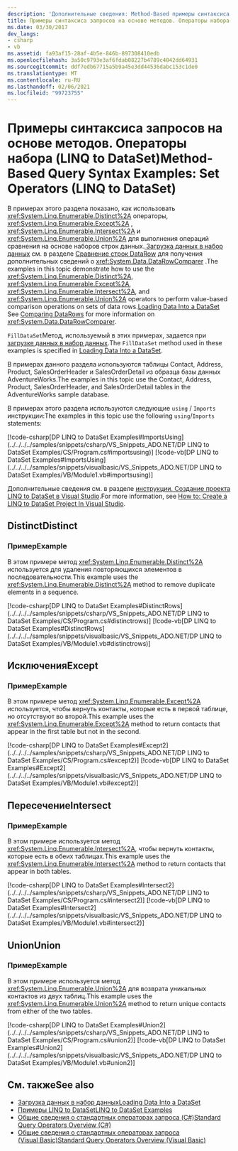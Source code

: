 ```yaml
---
description: 'Дополнительные сведения: Method-Based примеры синтаксиса запросов: операторы SET (LINQ to DataSet)'
title: Примеры синтаксиса запросов на основе методов. Операторы набора (LINQ to DataSet)
ms.date: 03/30/2017
dev_langs:
- csharp
- vb
ms.assetid: fa93af15-28af-4b5e-846b-897308410edb
ms.openlocfilehash: 3a50c9793e3af6fdab08227b4789c4042dd64931
ms.sourcegitcommit: ddf7edb67715a5b9a45e3dd44536dabc153c1de0
ms.translationtype: MT
ms.contentlocale: ru-RU
ms.lasthandoff: 02/06/2021
ms.locfileid: "99723755"
---
```

# <a name="method-based-query-syntax-examples-set-operators-linq-to-dataset"></a><span data-ttu-id="93eab-103">Примеры синтаксиса запросов на основе методов. Операторы набора (LINQ to DataSet)</span><span class="sxs-lookup"><span data-stu-id="93eab-103">Method-Based Query Syntax Examples: Set Operators (LINQ to DataSet)</span></span>

<span data-ttu-id="93eab-104">В примерах этого раздела показано, как использовать <xref:System.Linq.Enumerable.Distinct%2A> операторы, <xref:System.Linq.Enumerable.Except%2A> , <xref:System.Linq.Enumerable.Intersect%2A> и <xref:System.Linq.Enumerable.Union%2A> для выполнения операций сравнения на основе наборов строк данных.[ Загрузка данных в набор данных](loading-data-into-a-dataset.md) см. в разделе [Сравнение строк DataRow](comparing-datarows-linq-to-dataset.md) для получения дополнительных сведений о <xref:System.Data.DataRowComparer> .</span><span class="sxs-lookup"><span data-stu-id="93eab-104">The examples in this topic demonstrate how to use the <xref:System.Linq.Enumerable.Distinct%2A>, <xref:System.Linq.Enumerable.Except%2A>, <xref:System.Linq.Enumerable.Intersect%2A>, and <xref:System.Linq.Enumerable.Union%2A> operators to perform value-based comparison operations on sets of data rows.[Loading Data Into a DataSet](loading-data-into-a-dataset.md) See [Comparing DataRows](comparing-datarows-linq-to-dataset.md) for more information on <xref:System.Data.DataRowComparer>.</span></span>  
  
 <span data-ttu-id="93eab-105">`FillDataSet`Метод, используемый в этих примерах, задается при [загрузке данных в набор данных](loading-data-into-a-dataset.md).</span><span class="sxs-lookup"><span data-stu-id="93eab-105">The `FillDataSet` method used in these examples is specified in [Loading Data Into a DataSet](loading-data-into-a-dataset.md).</span></span>  
  
 <span data-ttu-id="93eab-106">В примерах данного раздела используются таблицы Contact, Address, Product, SalesOrderHeader и SalesOrderDetail из образца базы данных AdventureWorks.</span><span class="sxs-lookup"><span data-stu-id="93eab-106">The examples in this topic use the Contact, Address, Product, SalesOrderHeader, and SalesOrderDetail tables in the AdventureWorks sample database.</span></span>  
  
 <span data-ttu-id="93eab-107">В примерах этого раздела используются следующие `using` / `Imports` инструкции:</span><span class="sxs-lookup"><span data-stu-id="93eab-107">The examples in this topic use the following `using`/`Imports` statements:</span></span>  
  
 [!code-csharp[DP LINQ to DataSet Examples#ImportsUsing](../../../../samples/snippets/csharp/VS_Snippets_ADO.NET/DP LINQ to DataSet Examples/CS/Program.cs#importsusing)]
 [!code-vb[DP LINQ to DataSet Examples#ImportsUsing](../../../../samples/snippets/visualbasic/VS_Snippets_ADO.NET/DP LINQ to DataSet Examples/VB/Module1.vb#importsusing)]  
  
 <span data-ttu-id="93eab-108">Дополнительные сведения см. в разделе [инструкции. Создание проекта LINQ to DataSet в Visual Studio](how-to-create-a-linq-to-dataset-project-in-vs.md).</span><span class="sxs-lookup"><span data-stu-id="93eab-108">For more information, see [How to: Create a LINQ to DataSet Project In Visual Studio](how-to-create-a-linq-to-dataset-project-in-vs.md).</span></span>  
  
## <a name="distinct"></a><span data-ttu-id="93eab-109">Distinct</span><span class="sxs-lookup"><span data-stu-id="93eab-109">Distinct</span></span>  
  
### <a name="example"></a><span data-ttu-id="93eab-110">Пример</span><span class="sxs-lookup"><span data-stu-id="93eab-110">Example</span></span>  

 <span data-ttu-id="93eab-111">В этом примере метод <xref:System.Linq.Enumerable.Distinct%2A> используется для удаления повторяющихся элементов в последовательности.</span><span class="sxs-lookup"><span data-stu-id="93eab-111">This example uses the <xref:System.Linq.Enumerable.Distinct%2A> method to remove duplicate elements in a sequence.</span></span>  
  
 [!code-csharp[DP LINQ to DataSet Examples#DistinctRows](../../../../samples/snippets/csharp/VS_Snippets_ADO.NET/DP LINQ to DataSet Examples/CS/Program.cs#distinctrows)]
 [!code-vb[DP LINQ to DataSet Examples#DistinctRows](../../../../samples/snippets/visualbasic/VS_Snippets_ADO.NET/DP LINQ to DataSet Examples/VB/Module1.vb#distinctrows)]  
  
## <a name="except"></a><span data-ttu-id="93eab-112">Исключения</span><span class="sxs-lookup"><span data-stu-id="93eab-112">Except</span></span>  
  
### <a name="example"></a><span data-ttu-id="93eab-113">Пример</span><span class="sxs-lookup"><span data-stu-id="93eab-113">Example</span></span>  

 <span data-ttu-id="93eab-114">В этом примере метод <xref:System.Linq.Enumerable.Except%2A> используется, чтобы вернуть контакты, которые есть в первой таблице, но отсутствуют во второй.</span><span class="sxs-lookup"><span data-stu-id="93eab-114">This example uses the <xref:System.Linq.Enumerable.Except%2A> method to return contacts that appear in the first table but not in the second.</span></span>  
  
 [!code-csharp[DP LINQ to DataSet Examples#Except2](../../../../samples/snippets/csharp/VS_Snippets_ADO.NET/DP LINQ to DataSet Examples/CS/Program.cs#except2)]
 [!code-vb[DP LINQ to DataSet Examples#Except2](../../../../samples/snippets/visualbasic/VS_Snippets_ADO.NET/DP LINQ to DataSet Examples/VB/Module1.vb#except2)]  
  
## <a name="intersect"></a><span data-ttu-id="93eab-115">Пересечение</span><span class="sxs-lookup"><span data-stu-id="93eab-115">Intersect</span></span>  
  
### <a name="example"></a><span data-ttu-id="93eab-116">Пример</span><span class="sxs-lookup"><span data-stu-id="93eab-116">Example</span></span>  

 <span data-ttu-id="93eab-117">В этом примере используется метод <xref:System.Linq.Enumerable.Intersect%2A>, чтобы вернуть контакты, которые есть в обеих таблицах.</span><span class="sxs-lookup"><span data-stu-id="93eab-117">This example uses the <xref:System.Linq.Enumerable.Intersect%2A> method to return contacts that appear in both tables.</span></span>  
  
 [!code-csharp[DP LINQ to DataSet Examples#Intersect2](../../../../samples/snippets/csharp/VS_Snippets_ADO.NET/DP LINQ to DataSet Examples/CS/Program.cs#intersect2)]
 [!code-vb[DP LINQ to DataSet Examples#Intersect2](../../../../samples/snippets/visualbasic/VS_Snippets_ADO.NET/DP LINQ to DataSet Examples/VB/Module1.vb#intersect2)]  
  
## <a name="union"></a><span data-ttu-id="93eab-118">Union</span><span class="sxs-lookup"><span data-stu-id="93eab-118">Union</span></span>  
  
### <a name="example"></a><span data-ttu-id="93eab-119">Пример</span><span class="sxs-lookup"><span data-stu-id="93eab-119">Example</span></span>  

 <span data-ttu-id="93eab-120">В этом примере используется метод <xref:System.Linq.Enumerable.Union%2A> для возврата уникальных контактов из двух таблиц.</span><span class="sxs-lookup"><span data-stu-id="93eab-120">This example uses the <xref:System.Linq.Enumerable.Union%2A> method to return unique contacts from either of the two tables.</span></span>  
  
 [!code-csharp[DP LINQ to DataSet Examples#Union2](../../../../samples/snippets/csharp/VS_Snippets_ADO.NET/DP LINQ to DataSet Examples/CS/Program.cs#union2)]
 [!code-vb[DP LINQ to DataSet Examples#Union2](../../../../samples/snippets/visualbasic/VS_Snippets_ADO.NET/DP LINQ to DataSet Examples/VB/Module1.vb#union2)]  
  
## <a name="see-also"></a><span data-ttu-id="93eab-121">См. также</span><span class="sxs-lookup"><span data-stu-id="93eab-121">See also</span></span>

- [<span data-ttu-id="93eab-122">Загрузка данных в набор данных</span><span class="sxs-lookup"><span data-stu-id="93eab-122">Loading Data Into a DataSet</span></span>](loading-data-into-a-dataset.md)
- [<span data-ttu-id="93eab-123">Примеры LINQ to DataSet</span><span class="sxs-lookup"><span data-stu-id="93eab-123">LINQ to DataSet Examples</span></span>](linq-to-dataset-examples.md)
- [<span data-ttu-id="93eab-124">Общие сведения о стандартных операторах запроса (C#)</span><span class="sxs-lookup"><span data-stu-id="93eab-124">Standard Query Operators Overview (C#)</span></span>](../../../csharp/programming-guide/concepts/linq/standard-query-operators-overview.md)
- [<span data-ttu-id="93eab-125">Общие сведения о стандартных операторах запроса (Visual Basic)</span><span class="sxs-lookup"><span data-stu-id="93eab-125">Standard Query Operators Overview (Visual Basic)</span></span>](../../../visual-basic/programming-guide/concepts/linq/standard-query-operators-overview.md)
